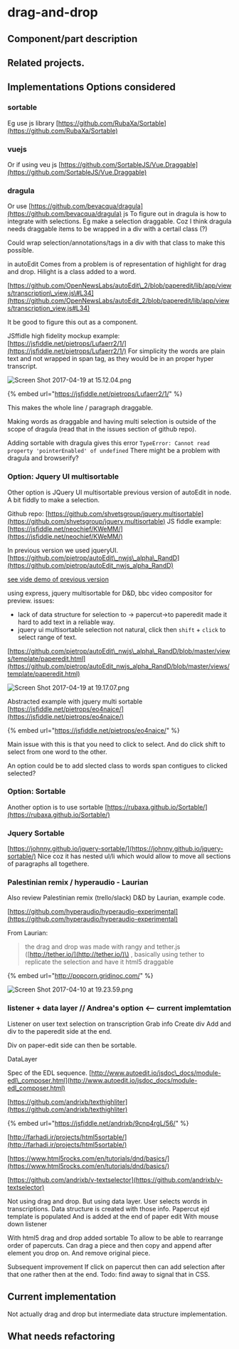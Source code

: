 # drag-and-drop

## Component/part description

## Related projects.

## Implementations Options considered

### sortable

Eg use js library [https://github.com/RubaXa/Sortable](https://github.com/RubaXa/Sortable)

### vuejs

Or if using veu js [https://github.com/SortableJS/Vue.Draggable](https://github.com/SortableJS/Vue.Draggable)

### dragula

Or use [https://github.com/bevacqua/dragula](https://github.com/bevacqua/dragula) js To figure out in dragula is how to integrate with selections. Eg make a selection draggable. Coz I think dragula needs draggable items to be wrapped in a div with a certail class \(?\)

Could wrap selection/annotations/tags in a div with that class to make this possible.

in autoEdit Comes from a problem is of representation of highlight for drag and drop. Hilight is a class added to a word.

[https://github.com/OpenNewsLabs/autoEdit\_2/blob/paperedit/lib/app/views/transcription\_view.js\#L34](https://github.com/OpenNewsLabs/autoEdit_2/blob/paperedit/lib/app/views/transcription_view.js#L34)

It be good to figure this out as a component.

JSffidle high fidelity mockup example: [https://jsfiddle.net/pietrops/Lufaerr2/1/](https://jsfiddle.net/pietrops/Lufaerr2/1/) For simplicity the words are plain text and not wrapped in span tag, as they would be in an proper hyper transcript.

![Screen Shot 2017-04-19 at 15.12.04.png](https://lh6.googleusercontent.com/VI0mT7f6yiTz_DRbEhcDppEmq3qRQfN5XEelu3lxHXZVhiRww44FRrbWdn_6lFFWIoCvDLbPa2qWyO-phE4DvheeXeaOVFViMjHdbhKU-QhNQNRBMMgVW0GsnfOMZXlEJqC9ovqa)

{% embed url="https://jsfiddle.net/pietrops/Lufaerr2/1/" %}



This makes the whole line / paragraph draggable.

Making words as draggable and having multi selection is outside of the scope of dragula \(read that in the issues section of github repo\).

Adding sortable with dragula gives this error `TypeError: Cannot read property 'pointerEnabled' of undefined` There might be a problem with dragula and browserify?

### Option: Jquery UI multisortable

Other option is JQuery UI multisortable previous version of autoEdit in node. A bit fiddly to make a selection.

Github repo: [https://github.com/shvetsgroup/jquery.multisortable](https://github.com/shvetsgroup/jquery.multisortable) JS fiddle example: [https://jsfiddle.net/neochief/KWeMM/](https://jsfiddle.net/neochief/KWeMM/)

In previous version we used jqueryUI. [https://github.com/pietrop/autoEdit\_nwjs\_alpha\_RandD](https://github.com/pietrop/autoEdit_nwjs_alpha_RandD)

[see vide demo of previous version](https://pietro-passarelli.wistia.com/medias/rmur7siumj)

using express, jquery multisortable for D&D, bbc video compositor for preview. issues:

* lack of data structure for selection to -&gt; papercut-&gt;to paperedit made it hard to add text in a reliable way. 
* jquery ui multisortable selection not natural, click then `shift` + `click` to select range of text.

[https://github.com/pietrop/autoEdit\_nwjs\_alpha\_RandD/blob/master/views/template/paperedit.html](https://github.com/pietrop/autoEdit_nwjs_alpha_RandD/blob/master/views/template/paperedit.html)

![Screen Shot 2017-04-19 at 19.17.07.png](https://lh3.googleusercontent.com/AByDvF7-eci9joyF3-OkNM_j40OBpdefk1xeJ4alcXpFRLdlxX0gpso1Op6Ac59AeOUOBfMc5I_CyvO2Sl4LryYy_4Md8bT5EFJuALVEHShp3ZknZbzJQzcAcQOgH0Zb_rYU1HFW)

Abstracted example with jquery multi sortable [https://jsfiddle.net/pietrops/eo4najce/](https://jsfiddle.net/pietrops/eo4najce/)

{% embed url="https://jsfiddle.net/pietrops/eo4najce/" %}

Main issue with this is that you need to click to select. And do click shift to select from one word to the other.

An option could be to add slected class to words span contigues to clicked selected?



### **Option: Sortable**

Another option is to use sortable [https://rubaxa.github.io/Sortable/](https://rubaxa.github.io/Sortable/)

### Jquery Sortable

[https://johnny.github.io/jquery-sortable/](https://johnny.github.io/jquery-sortable/) Nice coz it has nested ul/li which would allow to move all sections of paragraphs all togethere.

### Palestinian remix / hyperaudio - Laurian

Also review Palestinian remix \(trello/slack\) D&D by Laurian, example code.

[https://github.com/hyperaudio/hyperaudio-experimental](https://github.com/hyperaudio/hyperaudio-experimental)

From Laurian:

> the drag and drop was made with rangy and tether.js \([http://tether.io/](http://tether.io/)\) , basically using tether to replicate the selection and have it html5 draggable

{% embed url="http://popcorn.gridinoc.com/" %}

![Screen Shot 2017-04-10 at 19.23.59.png](https://lh4.googleusercontent.com/pCA-mdvlWqcdKdgTLJ7kNq0QOuDZf-7Yk22EXscnbkbVjPSIPUoe5TN_zFPW7IazAQgAxBM4CxyE7_TYhTyl0rgu9MpfxB6ww-R7oIqwzUgW40hZhQaM16DrcYCs4xgexvghCSs1)

### listener + data layer // Andrea's option &lt;-- current implemtation

Listener on user text selection on transcription Grab info Create div Add and div to the paperedit side at the end.

Div on paper-edit side can then be sortable.

DataLayer

Spec of the EDL sequence. [http://www.autoedit.io/jsdoc\_docs/module-edl\_composer.html](http://www.autoedit.io/jsdoc_docs/module-edl_composer.html)

[https://github.com/andrixb/texthighliter](https://github.com/andrixb/texthighliter)

{% embed url="https://jsfiddle.net/andrixb/9cnp4rgL/56/" %}

[http://farhadi.ir/projects/html5sortable/](http://farhadi.ir/projects/html5sortable/)

[https://www.html5rocks.com/en/tutorials/dnd/basics/](https://www.html5rocks.com/en/tutorials/dnd/basics/)

[https://github.com/andrixb/v-textselector](https://github.com/andrixb/v-textselector)

Not using drag and drop. But using data layer. User selects words in transcriptions. Data structure is created with those info. Papercut ejd template is populated And is added at the end of paper edit With mouse down listener

With html5 drag and drop added sortable To allow to be able to rearrange order of papercuts. Can drag a piece and then copy and append after element you drop on. And remove original piece.

Subsequent improvement If click on papercut then can add selection after that one rather then at the end. Todo: find away to signal that in CSS.

## Current implementation

Not actually drag and drop but intermediate data structure implementation.

## What needs refactoring

